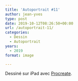 ```yaml
---
title: 'Autoportrait #11'
author: jean-yves
type: post
date: 2019-10-12T08:26:50+00:00
url: /autoportrait-11/
categories:
  - Dessin
  - Autoportrait
years:
  - 2019
format: image

---
```

Dessiné sur iPad avec [Procreate](https://procreate.com/).